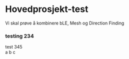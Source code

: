 # Hovedprosjekt-test
Vi skal prøve å kombinere bLE, Mesh og Direction Finding
### testing 234 
test 345
<br> a
b
c